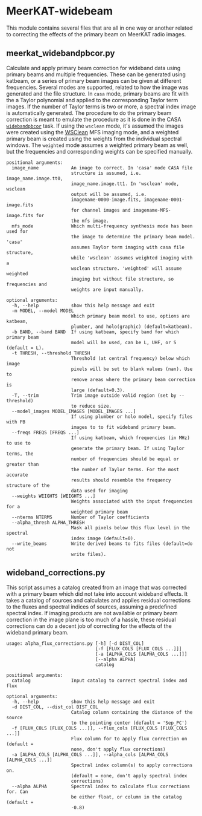 # MeerKAT-widebeam

This module contains several files that are all in one way or another related to correcting the effects of the primary beam on MeerKAT radio images. 

## meerkat_widebandpbcor.py

Calculate and apply primary beam correction for wideband data using primary beams and multiple frequencies. These can be generated using katbeam, or a series of primary beam images can be given at different frequencies. Several modes are supported, related to how the image was generated and the file structure. In `casa` mode, primary beams are fit with the a Taylor polynomial and applied to the corresponding Taylor term images. If the number of Taylor terms is two or more, a spectral index image is automatically generated. The procedure to do the primary beam correction is meant to emulate the procedure as it is done in the CASA [`widebandpbcor`](https://casa.nrao.edu/docs/taskref/widebandpbcor-task.html) task. If using the `wsclean` mode, it's assumed the images were created using the [WSClean](https://wsclean.readthedocs.io/en/latest/) MFS imaging mode, and a weighted primary beam is created using the weights from the individual spectral windows. The `weighted` mode assumes a weighted primary beam as well, but the frequencies and corresponding weights can be specified manually.

```
positional arguments:
  image_name            An image to correct. In 'casa' mode CASA file
                        structure is assumed, i.e. image_name.image.tt0,
                        image_name.image.tt1. In 'wsclean' mode, wsclean
                        output will be assumed, i.e.
                        imagename-0000-image.fits, imagename-0001-image.fits
                        for channel images and imagename-MFS-image.fits for
                        the mfs image.
  mfs_mode              Which multi-frequency synthesis mode has been used for
                        the image to determine the primary beam model. 'casa'
                        assumes Taylor term imaging with casa file structure,
                        while 'wsclean' assumes weighted imaging with a
                        wsclean structure. 'weighted' will assume weighted
                        imaging but without file structure, so frequencies and
                        weights are input manually.

optional arguments:
  -h, --help            show this help message and exit
  -m MODEL, --model MODEL
                        Which primary beam model to use, options are katbeam,
                        plumber, and holo(graphic) (default=katbeam).
  -b BAND, --band BAND  If using katbeam, specify band for which primary beam
                        model will be used, can be L, UHF, or S (default = L).
  -t THRESH, --threshold THRESH
                        Threshold (at central frequency) below which image
                        pixels will be set to blank values (nan). Use to
                        remove areas where the primary beam correction is
                        large (default=0.3).
  -T, --trim            Trim image outside valid region (set by --threshold)
                        to reduce size.
  --model_images MODEL_IMAGES [MODEL_IMAGES ...]
                        If using plumber or holo model, specify files with PB
                        images to to fit wideband primary beam.
  --freqs FREQS [FREQS ...]
                        If using katbeam, which frequencies (in MHz) to use to
                        generate the primary beam. If using Taylor terms, the
                        number of frequencies should be equal or greater than
                        the number of Taylor terms. For the most accurate
                        results should resemble the frequency structure of the
                        data used for imaging
  --weights WEIGHTS [WEIGHTS ...]
                        Weights associated with the input frequencies for a
                        weighted primary beam
  --nterms NTERMS       Number of Taylor coefficients
  --alpha_thresh ALPHA_THRESH
                        Mask all pixels below this flux level in the spectral
                        index image (default=0).
  --write_beams         Write derived beams to fits files (default=do not
                        write files).
```

## wideband_corrections.py

This script assumes a catalog created from an image that was corrected with a primary beam which did not take into account wideband effects. It takes a catalog of sources and calculates and applies residual corrections to the fluxes and spectral indices of sources, assuming a predefined spectral index. If imaging products are not available or primary beam correction in the image plane is too much of a hassle, these residual corrections can do a decent job of correcting for the effects of the wideband primary beam.

```
usage: alpha_flux_corrections.py [-h] [-d DIST_COL]
                                 [-f [FLUX_COLS [FLUX_COLS ...]]]
                                 [-a [ALPHA_COLS [ALPHA_COLS ...]]]
                                 [--alpha ALPHA]
                                 catalog

positional arguments:
  catalog               Input catalog to correct spectral index and flux

optional arguments:
  -h, --help            show this help message and exit
  -d DIST_COL, --dist_col DIST_COL
                        Catalog column containing the distance of the source
                        to the pointing center (default = 'Sep_PC')
  -f [FLUX_COLS [FLUX_COLS ...]], --flux_cols [FLUX_COLS [FLUX_COLS ...]]
                        Flux column for to apply flux correction on (default =
                        none, don't apply flux corrections)
  -a [ALPHA_COLS [ALPHA_COLS ...]], --alpha_cols [ALPHA_COLS [ALPHA_COLS ...]]
                        Spectral index column(s) to apply corrections on.
                        (default = none, don't apply spectral index
                        corrections)
  --alpha ALPHA         Spectral index to calculate flux corrections for. Can
                        be either float, or column in the catalog (default =
                        -0.8)
```
